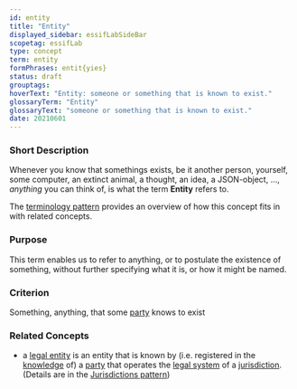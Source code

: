 ```yaml
---
id: entity
title: "Entity"
displayed_sidebar: essifLabSideBar
scopetag: essifLab
type: concept
term: entity
formPhrases: entit{yies}
status: draft
grouptags:
hoverText: "Entity: someone or something that is known to exist."
glossaryTerm: "Entity"
glossaryText: "someone or something that is known to exist."
date: 20210601
---
```


### Short Description
Whenever you know that somethings exists, be it another person, yourself, some computer, an extinct animal, a thought, an idea, a JSON-object, ..., _anything_ you can think of, is what the term **Entity** refers to.

The [terminology pattern](pattern-terminology@) provides an overview of how this concept fits in with related concepts.

### Purpose
This term enables us to refer to anything, or to postulate the existence of something, without further specifying what it is, or how it might be named.

### Criterion
Something, anything, that some [party](@) knows to exist

### Related Concepts
- a [legal entity](@) is an entity that is known by (i.e. registered in the [knowledge](@) of) a [party](@) that operates the [legal system](@) of a [jurisdiction](@). (Details are in the [Jurisdictions pattern](pattern-jurisdiction@))
